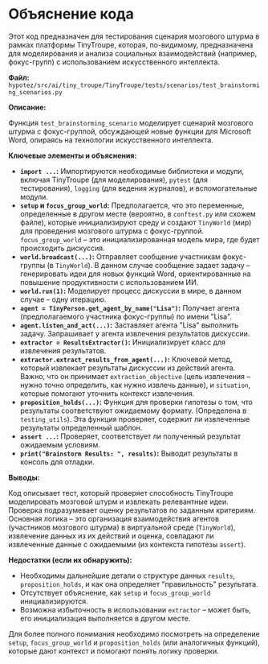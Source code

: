 # Объяснение кода

Этот код предназначен для тестирования сценария мозгового штурма в рамках платформы TinyTroupe, которая, по-видимому, предназначена для моделирования и анализа социальных взаимодействий (например, фокус-групп) с использованием искусственного интеллекта.

**Файл:** `hypotez/src/ai/tiny_troupe/TinyTroupe/tests/scenarios/test_brainstorming_scenarios.py`

**Описание:**

Функция `test_brainstorming_scenario` моделирует сценарий мозгового штурма с фокус-группой, обсуждающей новые функции для Microsoft Word, опираясь на технологии искусственного интеллекта.

**Ключевые элементы и объяснения:**

* **`import ...`:** Импортируются необходимые библиотеки и модули, включая TinyTroupe (для моделирования), `pytest` (для тестирования), `logging` (для ведения журналов), и вспомогательные модули.
* **`setup` и `focus_group_world`:** Предполагается, что это переменные, определенные в другом месте (вероятно, в `conftest.py` или схожем файле), которые инициализируют среду и создают `TinyWorld` (мир) для проведения мозгового штурма с фокус-группой. `focus_group_world` – это инициализированная модель мира, где будет происходить дискуссия.
* **`world.broadcast(...)`:**  Отправляет сообщение участникам фокус-группы (в `TinyWorld`). В данном случае сообщение задает задачу – генерировать идеи для новых функций Word, ориентированные на повышение продуктивности с использованием ИИ.
* **`world.run(1)`:** Моделирует процесс дискуссии в мире, в данном случае – одну итерацию.
* **`agent = TinyPerson.get_agent_by_name("Lisa")`:**  Получает агента (предполагаемого участника фокус-группы) по имени "Lisa".
* **`agent.listen_and_act(...)`:**  Заставляет агента "Lisa" выполнить задачу. Запрашивает у агента извлечения результатов дискуссии.
* **`extractor = ResultsExtractor()`:** Инициализирует класс для извлечения результатов.
* **`extractor.extract_results_from_agent(...)`:**  Ключевой метод, который извлекает результаты дискуссии из действий агента. Важно, что он принимает `extraction_objective` (цель извлечения – нужно точно определить, как нужно извлечь данные), и `situation`, которые помогают уточнить контекст извлечения.
* **`proposition_holds(...)`:** Функция для проверки гипотезы о том, что результаты соответствуют ожидаемому формату. (Определена в `testing_utils`). Эта функция проверяет, содержит ли извлеченные результаты определенный шаблон.
* **`assert ...`:**  Проверяет, соответствует ли полученный результат ожидаемым условиям.
* **`print("Brainstorm Results: ", results)`:** Выводит результаты в консоль для отладки.


**Выводы:**

Код описывает тест, который проверяет способность TinyTroupe моделировать мозговой штурм и извлекать релевантные идеи.  Проверка подразумевает оценку результатов по заданным критериям. Основная логика – это организация взаимодействия агентов (участников мозгового штурма) в виртуальной среде (`TinyWorld`), извлечение данных из их действий и оценка, совпадают ли извлеченные данные с ожидаемыми (из контекста гипотезы `assert`).


**Недостатки (если их обнаружить):**

*  Необходимы дальнейшие детали о структуре данных `results`, `proposition_holds`, и как она определяет "правильность" результата.
*  Отсутствует объяснение, как `setup` и `focus_group_world` инициализируются.
*  Возможна избыточность в использовании `extractor` – может быть, его инициализация выполняется в другом месте.


Для более полного понимания необходимо посмотреть на определение `setup`, `focus_group_world` и `proposition_holds` (или аналогичных функций), которые дают контекст и помогают понять логику проверки.